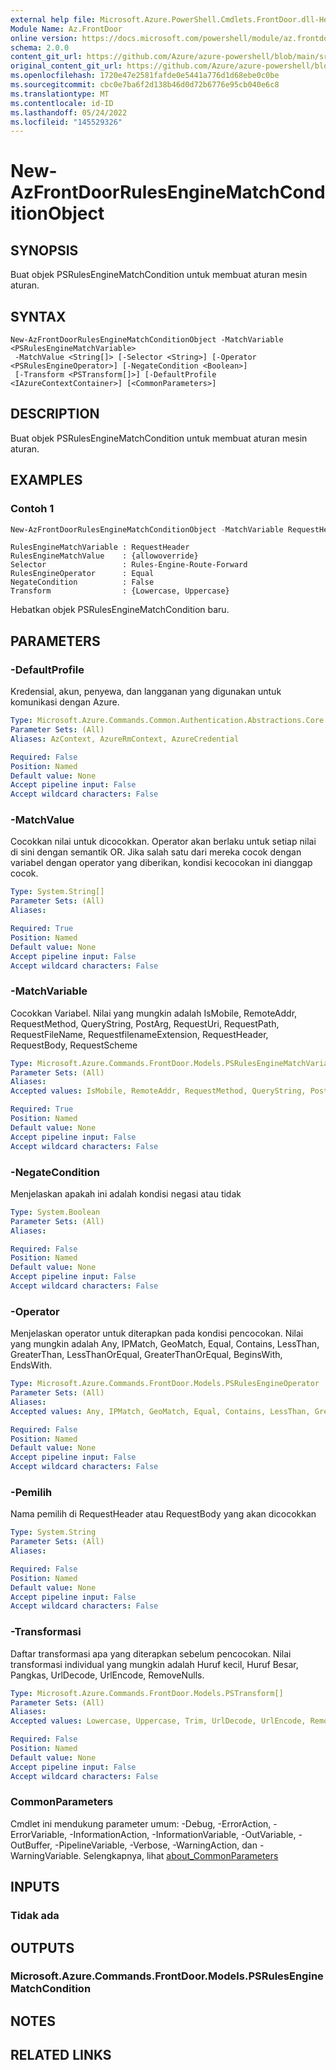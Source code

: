 ```yaml
---
external help file: Microsoft.Azure.PowerShell.Cmdlets.FrontDoor.dll-Help.xml
Module Name: Az.FrontDoor
online version: https://docs.microsoft.com/powershell/module/az.frontdoor/new-azfrontdoorrulesenginematchconditionobject
schema: 2.0.0
content_git_url: https://github.com/Azure/azure-powershell/blob/main/src/FrontDoor/FrontDoor/help/New-AzFrontDoorRulesEngineMatchConditionObject.md
original_content_git_url: https://github.com/Azure/azure-powershell/blob/main/src/FrontDoor/FrontDoor/help/New-AzFrontDoorRulesEngineMatchConditionObject.md
ms.openlocfilehash: 1720e47e2581fafde0e5441a776d1d68ebe0c0be
ms.sourcegitcommit: cbc0e7ba6f2d138b46d0d72b6776e95cb040e6c8
ms.translationtype: MT
ms.contentlocale: id-ID
ms.lasthandoff: 05/24/2022
ms.locfileid: "145529326"
---
```

# New-AzFrontDoorRulesEngineMatchConditionObject

## SYNOPSIS
Buat objek PSRulesEngineMatchCondition untuk membuat aturan mesin aturan.

## SYNTAX

```
New-AzFrontDoorRulesEngineMatchConditionObject -MatchVariable <PSRulesEngineMatchVariable>
 -MatchValue <String[]> [-Selector <String>] [-Operator <PSRulesEngineOperator>] [-NegateCondition <Boolean>]
 [-Transform <PSTransform[]>] [-DefaultProfile <IAzureContextContainer>] [<CommonParameters>]
```

## DESCRIPTION
Buat objek PSRulesEngineMatchCondition untuk membuat aturan mesin aturan.

## EXAMPLES

### Contoh 1
```powershell
New-AzFrontDoorRulesEngineMatchConditionObject -MatchVariable RequestHeader -Operator Equal -MatchValue allowoverride -Transform "LowerCase", "UpperCase"-Selector Rules-Engine-Route-Forward -NegateCondition $false
```

```output
RulesEngineMatchVariable : RequestHeader
RulesEngineMatchValue    : {allowoverride}
Selector                 : Rules-Engine-Route-Forward
RulesEngineOperator      : Equal
NegateCondition          : False
Transform                : {Lowercase, Uppercase}
```

Hebatkan objek PSRulesEngineMatchCondition baru.

## PARAMETERS

### -DefaultProfile
Kredensial, akun, penyewa, dan langganan yang digunakan untuk komunikasi dengan Azure.

```yaml
Type: Microsoft.Azure.Commands.Common.Authentication.Abstractions.Core.IAzureContextContainer
Parameter Sets: (All)
Aliases: AzContext, AzureRmContext, AzureCredential

Required: False
Position: Named
Default value: None
Accept pipeline input: False
Accept wildcard characters: False
```

### -MatchValue
Cocokkan nilai untuk dicocokkan.
Operator akan berlaku untuk setiap nilai di sini dengan semantik OR.
Jika salah satu dari mereka cocok dengan variabel dengan operator yang diberikan, kondisi kecocokan ini dianggap cocok.

```yaml
Type: System.String[]
Parameter Sets: (All)
Aliases:

Required: True
Position: Named
Default value: None
Accept pipeline input: False
Accept wildcard characters: False
```

### -MatchVariable
Cocokkan Variabel.
Nilai yang mungkin adalah IsMobile, RemoteAddr, RequestMethod, QueryString, PostArg, RequestUri, RequestPath, RequestFileName, RequestfilenameExtension, RequestHeader, RequestBody, RequestScheme

```yaml
Type: Microsoft.Azure.Commands.FrontDoor.Models.PSRulesEngineMatchVariable
Parameter Sets: (All)
Aliases:
Accepted values: IsMobile, RemoteAddr, RequestMethod, QueryString, PostArgs, RequestUri, RequestPath, RequestFilename, RequestFilenameExtension, RequestHeader, RequestBody, RequestScheme

Required: True
Position: Named
Default value: None
Accept pipeline input: False
Accept wildcard characters: False
```

### -NegateCondition
Menjelaskan apakah ini adalah kondisi negasi atau tidak

```yaml
Type: System.Boolean
Parameter Sets: (All)
Aliases:

Required: False
Position: Named
Default value: None
Accept pipeline input: False
Accept wildcard characters: False
```

### -Operator
Menjelaskan operator untuk diterapkan pada kondisi pencocokan.
Nilai yang mungkin adalah Any, IPMatch, GeoMatch, Equal, Contains, LessThan, GreaterThan, LessThanOrEqual, GreaterThanOrEqual, BeginsWith, EndsWith.

```yaml
Type: Microsoft.Azure.Commands.FrontDoor.Models.PSRulesEngineOperator
Parameter Sets: (All)
Aliases:
Accepted values: Any, IPMatch, GeoMatch, Equal, Contains, LessThan, GreaterThan, LessThanOrEqual, GreaterThanOrEqual, BeginsWith, EndsWith

Required: False
Position: Named
Default value: None
Accept pipeline input: False
Accept wildcard characters: False
```

### -Pemilih
Nama pemilih di RequestHeader atau RequestBody yang akan dicocokkan

```yaml
Type: System.String
Parameter Sets: (All)
Aliases:

Required: False
Position: Named
Default value: None
Accept pipeline input: False
Accept wildcard characters: False
```

### -Transformasi
Daftar transformasi apa yang diterapkan sebelum pencocokan. Nilai transformasi individual yang mungkin adalah Huruf kecil, Huruf Besar, Pangkas, UrlDecode, UrlEncode, RemoveNulls.

```yaml
Type: Microsoft.Azure.Commands.FrontDoor.Models.PSTransform[]
Parameter Sets: (All)
Aliases:
Accepted values: Lowercase, Uppercase, Trim, UrlDecode, UrlEncode, RemoveNulls

Required: False
Position: Named
Default value: None
Accept pipeline input: False
Accept wildcard characters: False
```

### CommonParameters
Cmdlet ini mendukung parameter umum: -Debug, -ErrorAction, -ErrorVariable, -InformationAction, -InformationVariable, -OutVariable, -OutBuffer, -PipelineVariable, -Verbose, -WarningAction, dan -WarningVariable. Selengkapnya, lihat [about_CommonParameters](http://go.microsoft.com/fwlink/?LinkID=113216)

## INPUTS

### Tidak ada

## OUTPUTS

### Microsoft.Azure.Commands.FrontDoor.Models.PSRulesEngineMatchCondition

## NOTES

## RELATED LINKS
